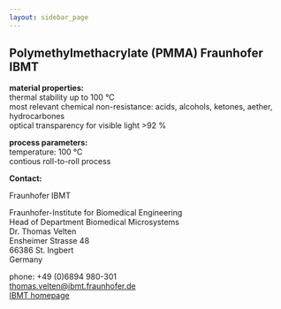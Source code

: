 ```yaml
---
layout: sidebar_page
---
```


## Polymethylmethacrylate (PMMA) Fraunhofer IBMT

__material properties:__  	
thermal stability up to	100 °C  
most relevant chemical non-resistance:	acids, alcohols, ketones, aether, hydrocarbones  
optical transparency for visible light >92 %



__process parameters:__  	
temperature:	100 °C  
contious roll-to-roll process
<!--break-->
__Contact:__


Fraunhofer IBMT

Fraunhofer-Institute for Biomedical Engineering  
Head of Department Biomedical Microsystems  
Dr. Thomas Velten  
Ensheimer Strasse 48   
66386 St. Ingbert   
Germany  

phone: +49 (0)6894 980-301   
thomas.velten@ibmt.fraunhofer.de  
[IBMT homepage](http://www.ibmt.fraunhofer.de/fhg/ibmt_en/biomedical_engineering/biomedical_microsystems/microsensors_microfluidics/index.jsp)